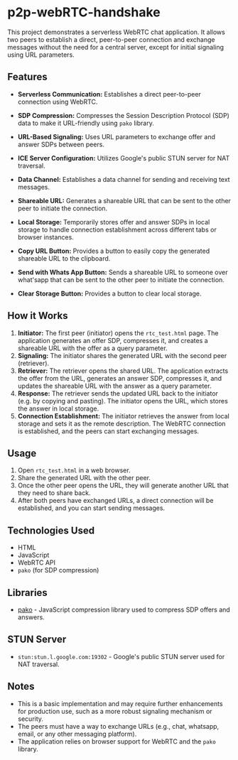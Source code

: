# p2p-webRTC-handshake

This project demonstrates a serverless WebRTC chat application. It allows two peers to establish a direct, peer-to-peer connection and exchange messages without the need for a central server, except for initial signaling using URL parameters.

## Features

- **Serverless Communication:** Establishes a direct peer-to-peer connection using WebRTC.
- **SDP Compression:** Compresses the Session Description Protocol (SDP) data to make it URL-friendly using `pako` library.
- **URL-Based Signaling:** Uses URL parameters to exchange offer and answer SDPs between peers.
- **ICE Server Configuration:** Utilizes Google's public STUN server for NAT traversal.
- **Data Channel:** Establishes a data channel for sending and receiving text messages.
- **Shareable URL:** Generates a shareable URL that can be sent to the other peer to initiate the connection.

- **Local Storage:** Temporarily stores offer and answer SDPs in local storage to handle connection establishment across different tabs or browser instances.
- **Copy URL Button:** Provides a button to easily copy the generated shareable URL to the clipboard.
- **Send with Whats App Button:** Sends a shareable URL to someone over what'sapp that can be sent to the other peer to initiate the connection.
- **Clear Storage Button:** Provides a button to clear local storage.

## How it Works

1. **Initiator:** The first peer (initiator) opens the `rtc_test.html` page. The application generates an offer SDP, compresses it, and creates a shareable URL with the offer as a query parameter.
2. **Signaling:** The initiator shares the generated URL with the second peer (retriever).
3. **Retriever:** The retriever opens the shared URL. The application extracts the offer from the URL, generates an answer SDP, compresses it, and updates the shareable URL with the answer as a query parameter.
4. **Response:** The retriever sends the updated URL back to the initiator (e.g. by copying and pasting). The initiator opens the URL, which stores the answer in local storage.
5. **Connection Establishment:** The initiator retrieves the answer from local storage and sets it as the remote description. The WebRTC connection is established, and the peers can start exchanging messages.

## Usage

1. Open `rtc_test.html` in a web browser.
2. Share the generated URL with the other peer.
3. Once the other peer opens the URL, they will generate another URL that they need to share back.
4. After both peers have exchanged URLs, a direct connection will be established, and you can start sending messages.

## Technologies Used

- HTML
- JavaScript
- WebRTC API
- `pako` (for SDP compression)

## Libraries

- [pako](https://cdnjs.com/libraries/pako) - JavaScript compression library used to compress SDP offers and answers.

## STUN Server

- `stun:stun.l.google.com:19302` - Google's public STUN server used for NAT traversal.

## Notes

- This is a basic implementation and may require further enhancements for production use, such as a more robust signaling mechanism or security.
- The peers must have a way to exchange URLs (e.g., chat, whatsapp, email, or any other messaging platform).
- The application relies on browser support for WebRTC and the `pako` library.
